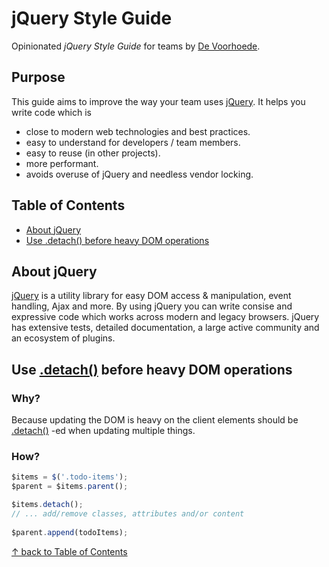 # jQuery Style Guide

Opinionated *jQuery Style Guide* for teams by [De Voorhoede](https://twitter.com/devoorhoede).

## Purpose

This guide aims to improve the way your team uses [jQuery](http://jquery.com/). It helps you write code which is

* close to modern web technologies and best practices.
* easy to understand for developers / team members.
* easy to reuse (in other projects).
* more performant.
* avoids overuse of jQuery and needless vendor locking.


## Table of Contents

* [About jQuery](#about-jquery)
* [Use .detach() before heavy DOM operations](#use-detach-before-heavy-dom-operations)

## About jQuery

[jQuery](http://jquery.com/) is a utility library for easy DOM access & manipulation, event handling, Ajax and more. By using jQuery you can write consise and expressive code which works across modern and legacy browsers. jQuery has extensive tests, detailed documentation, a large active community and an ecosystem of plugins.

## Use [.detach()](http://api.jquery.com/detach/) before heavy DOM operations
### Why?
Because updating the DOM is heavy on the client elements should be [.detach()](http://api.jquery.com/detach/) -ed when updating multiple things.

### How?
``` javascript
$items = $('.todo-items');
$parent = $items.parent();

$items.detach(); 
// ... add/remove classes, attributes and/or content
 
$parent.append(todoItems);
```

[↑ back to Table of Contents](#table-of-contents)

